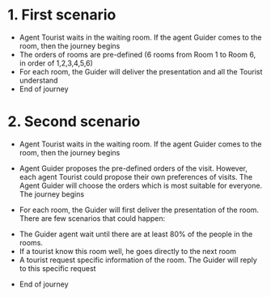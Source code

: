 # 1. First scenario

- Agent Tourist waits in the waiting room. If the agent Guider comes to the room, then the journey begins
- The orders of rooms are pre-defined (6 rooms from Room 1 to Room 6, in order of 1,2,3,4,5,6)
- For each room, the Guider will deliver the presentation and all the Tourist understand 
- End of journey


# 2. Second scenario

- Agent Tourist waits in the waiting room. If the agent Guider comes to the room, then the journey begins
- Agent Guider proposes the pre-defined orders of the visit. 
However, each agent Tourist could propose their own preferences of visits.
The Agent Guider will choose the orders which is most suitable for everyone. The journey begins


- For each room, the Guider will first deliver the presentation of the room. There are few scenarios that could happen:
+ The Guider agent wait until there are at least 80% of the people in the rooms. 
+ If a tourist know this room well, he goes directly to the next room
+ A tourist request specific information of the room. The Guider will reply to this specific request


- End of journey